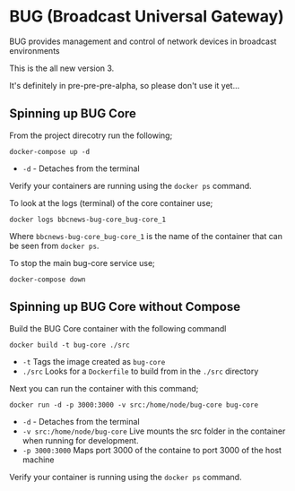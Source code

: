# BUG (Broadcast Universal Gateway)

BUG provides management and control of network devices in broadcast environments

This is the all new version 3.

It's definitely in pre-pre-pre-alpha, so please don't use it yet...


## Spinning up BUG Core

From the project direcotry run the following;

`docker-compose up -d`

* `-d` - Detaches from the terminal

Verify your containers are running using the `docker ps` command.

To look at the logs (terminal) of the core container use;

`docker logs bbcnews-bug-core_bug-core_1`

Where `bbcnews-bug-core_bug-core_1` is the name of the container that can be seen from `docker ps`.

To stop the main bug-core service use;

`docker-compose down`

## Spinning up BUG Core without Compose

Build the BUG Core container with the following commandl

`docker build -t bug-core ./src`

* `-t` Tags the image created as `bug-core`
* `./src` Looks for a `Dockerfile` to build from in the `./src` directory

Next you can run the container with this command;

`docker run -d -p 3000:3000 -v src:/home/node/bug-core bug-core`

* `-d` - Detaches from the terminal
* `-v src:/home/node/bug-core` Live mounts the src folder in the container when running for development.
* `-p 3000:3000` Maps port 3000 of the containe to port 3000 of the host machine

Verify your container is running using the `docker ps` command.